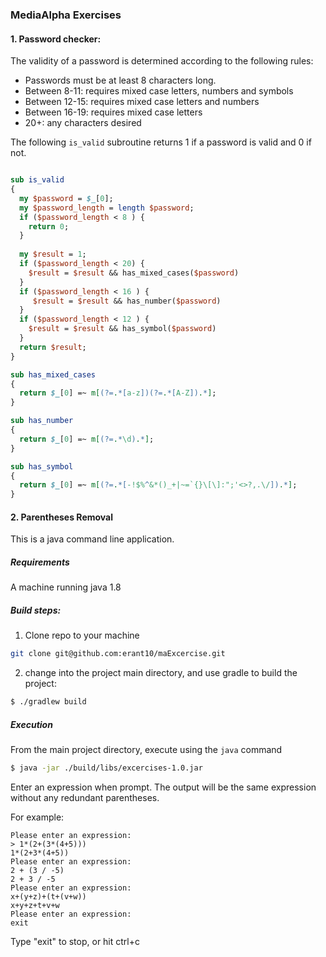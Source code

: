 ### MediaAlpha Exercises

#### 1. Password checker:

The validity of a password is determined according to the following rules:

* Passwords must be at least 8 characters long.
* Between 8-11: requires mixed case letters, numbers and symbols
* Between 12-15: requires mixed case letters and numbers
* Between 16-19: requires mixed case letters
* 20+: any characters desired

The following `is_valid` subroutine returns 1 if a password is valid and 0 if not.

```perl

sub is_valid
{
  my $password = $_[0];
  my $password_length = length $password;
  if ($password_length < 8 ) {
    return 0;
  }
  
  my $result = 1;
  if ($password_length < 20) {
    $result = $result && has_mixed_cases($password)
  } 
  if ($password_length < 16 ) {
     $result = $result && has_number($password)
  } 
  if ($password_length < 12 ) {
    $result = $result && has_symbol($password)
  } 
  return $result;
}

sub has_mixed_cases
{
  return $_[0] =~ m[(?=.*[a-z])(?=.*[A-Z]).*];
}

sub has_number
{
  return $_[0] =~ m[(?=.*\d).*];
}

sub has_symbol
{
  return $_[0] =~ m[(?=.*[-!$%^&*()_+|~=`{}\[\]:";'<>?,.\/]).*];
}

```

#### 2. Parentheses Removal

This is a java command line application.

##### Requirements

A machine running java 1.8

##### Build steps:

1. Clone repo to your machine

```bash
git clone git@github.com:erant10/maExcercise.git
```

2. change into the project main directory, and use gradle to build the project:
```bash
$ ./gradlew build 
```

##### Execution

From the main project directory, execute using the `java` command  

```bash
$ java -jar ./build/libs/excercises-1.0.jar 
```

Enter an expression when prompt. The output will be the same expression without any redundant parentheses.

For example:
```
Please enter an expression:
> 1*(2+(3*(4+5)))
1*(2+3*(4+5))
Please enter an expression:
2 + (3 / -5)
2 + 3 / -5
Please enter an expression:
x+(y+z)+(t+(v+w))
x+y+z+t+v+w
Please enter an expression:
exit

```
Type "exit" to stop, or hit ctrl+c  